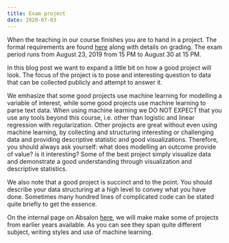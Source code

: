 ```yaml
---
title: Exam project
date: 2020-07-03
---
```



When the teaching in our course finishes you are to hand in a project. The formal requirements are found [here](/isds2020/page/practical/) along with details on grading. The exam period runs from August 23, 2019 from 15 PM to August 30 at 15 PM.

In this blog post we want to expand a little bit on how a good project will look. The focus of the project is to pose and interesting question to data that can be collected publicly and attempt to answer it.

We emhasize that some good projects use machine learning for modelling a variable of interest, while some good projects use machine learning to parse text data. When using machine learning we DO NOT EXPECT that you use any tools beyond this course, i.e. other than logistic and linear regression with regularization. Other projects are great without even using machine learning, by collecting and structuring interesting or challenging data and providing descriptive statistic and good visualizations. Therefore, you should always ask yourself: what does modelling an outcome provide of value? is it interesting? Some of the best project simply visualize data and demonstrate a good understanding through visualization and descriptive statistics.

We also note that a good project is succinct and to the point. You should describe your data structuring at a high level to convey what you have done. Sometimes many hundred lines of complicated code can be stated quite briefly to get the essence.

On the internal page on Absalon [here](https://absalon.ku.dk/courses/44054), we will make make some of projects from earlier years available. As you can see they span quite different subject, writing styles and use of machine learning.
